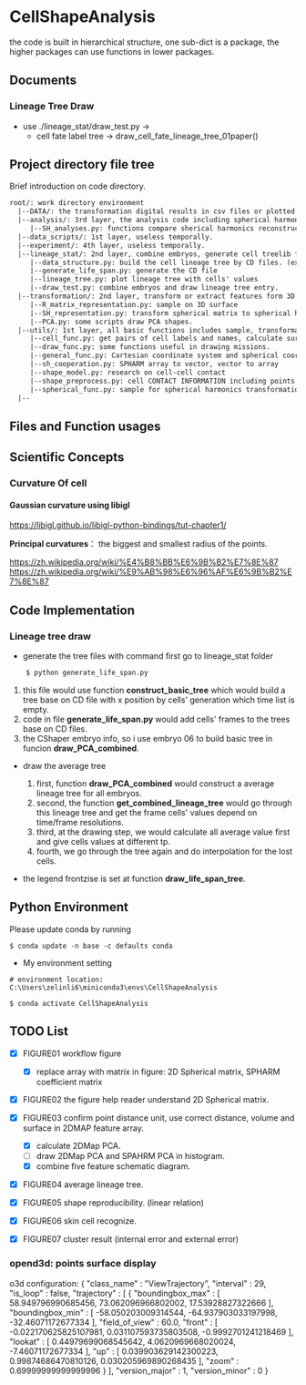 # CellShapeAnalysis


the code is built in hierarchical structure, one sub-dict is a package, the higher packages can use functions in lower packages.

## Documents

### Lineage Tree Draw
* use ./lineage_stat/draw_test.py -> 
  * cell fate label tree -> draw_cell_fate_lineage_tree_01paper()

## Project directory file tree

Brief introduction on code directory.

```html
root/: work directory environment
  |--DATA/: the transformation digital results in csv files or plotted figures, too large to upload on github
  |--analysis/: 3rd layer, the analysis code including spherical harmonic transformation, contact area, clustering and PCA
     |--SH_analyses.py: functions compare sherical harmonics reconstruction and original shapes.
  |--data_scripts/: 1st layer, useless temporally.
  |--experiment/: 4th layer, useless temporally.
  |--lineage_stat/: 2nd layer, combine embryos, generate cell treelib files and cell lineage tree plot
     |--data_structure.py: build the cell lineage tree by CD files. (exist or lost in every frame)
     |--generate_life_span.py: generate the CD file
     |--lineage_tree.py: plot lineage tree with cells' values
     |--draw_test.py: combine embryos and draw lineage tree entry.
  |--transformation/: 2nd layer, transform or extract features form 3D cells
     |--R_matrix_representation.py: sample on 3D surface
     |--SH_representation.py: transform spherical matrix to spherical harmonics matrix
     |--PCA.py: some scripts draw PCA shapes.
  |--utils/: 1st layer, all basic functions includes sample, transformation, contact detection
     |--cell_func.py: get pairs of cell labels and names, calculate surface area, calculate volume, find contact or not
     |--draw_func.py: some functions useful in drawing missions.
     |--general_func.py: Cartesian coordinate system and spherical coordinate system conversion
     |--sh_cooperation.py: SPHARM array to vector, vector to array
     |--shape_model.py: research on cell-cell contact
     |--shape_preprocess.py: cell CONTACT INFORMATION including points coordinates, cell surface extraction, erosion or dialation operation
     |--spherical_func.py: sample for spherical harmonics transformation
  |--
```
## Files and Function usages

## Scientific Concepts

### Curvature Of cell

#### Gaussian curvature using libigl

https://libigl.github.io/libigl-python-bindings/tut-chapter1/


**Principal curvatures**： the biggest and smallest radius of the points. 

https://zh.wikipedia.org/wiki/%E4%B8%BB%E6%9B%B2%E7%8E%87
https://zh.wikipedia.org/wiki/%E9%AB%98%E6%96%AF%E6%9B%B2%E7%8E%87

## Code Implementation

### Lineage tree draw
* generate the tree files with command first go to lineage_stat folder
```bash
    $ python generate_life_span.py  
```
1. this file would use function **construct_basic_tree** which would build a tree base on CD file with x position by cells' generation which time list is empty.
2. code in file **generate_life_span.py** would add cells' frames to the trees base on CD files.
3.  the CShaper embryo info, so i use embryo 06 to build basic tree in funcion **draw_PCA_combined**. 

* draw the average tree
    1. first, function **draw_PCA_combined** would construct a average lineage tree for all embryos.
    2. second, the function **get_combined_lineage_tree** would go through this lineage tree and get the frame cells' values depend on time/frame resolutions.
    3. third, at the drawing step, we would calculate all average value first and give cells values at different tp.
    4. fourth, we go through the tree again and do interpolation for the lost cells. 

* the legend frontzise is set at function **draw_life_span_tree**. 

## Python Environment 
Please update conda by running

    $ conda update -n base -c defaults conda


*  My environment setting
```
# environment location: C:\Users\zelinli6\miniconda3\envs\CellShapeAnalysis

$ conda activate CellShapeAnalysis
```

## TODO List

- [x] FIGURE01 workflow figure 
    - [x] replace array with matrix in figure: 2D Spherical matrix, SPHARM coefficient matrix

- [x] FIGURE02 the figure help reader understand 2D Spherical matrix.

- [x] FIGURE03 confirm point distance unit, use correct distance, volume and surface in 2DMAP feature array.
  - [x] calculate 2DMap PCA.
  - [ ] draw 2DMap PCA and SPAHRM PCA in histogram.
  - [x] combine five feature schematic diagram.

- [x] FIGURE04 average lineage tree.

- [x] FIGURE05 shape reproducibility. (linear relation)

- [x] FIGURE06 skin cell recognize.

- [x] FIGURE07 cluster result (internal error and external error)

### opend3d: points surface display 

o3d configuration:
{
	"class_name" : "ViewTrajectory",
	"interval" : 29,
	"is_loop" : false,
	"trajectory" : 
	[
		{
			"boundingbox_max" : [ 58.949796990685456, 73.062096966802002, 17.53928827322666 ],
			"boundingbox_min" : [ -58.050203009314544, -64.937903033197998, -32.46071172677334 ],
			"field_of_view" : 60.0,
			"front" : [ -0.022170625825107981, 0.031107593735803508, -0.9992701241218469 ],
			"lookat" : [ 0.44979699068545642, 4.0620969668020024, -7.46071172677334 ],
			"up" : [ 0.039903629142300223, 0.99874686470810126, 0.030205969890268435 ],
			"zoom" : 0.69999999999999996
		}
	],
	"version_major" : 1,
	"version_minor" : 0
}

